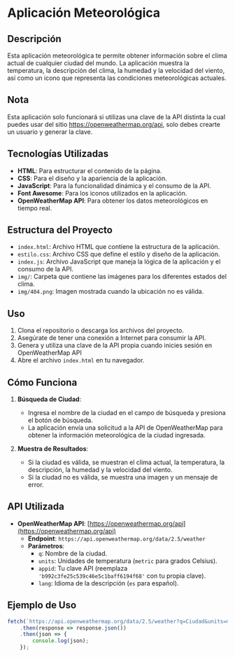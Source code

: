 # Aplicación Meteorológica

## Descripción

Esta aplicación meteorológica te permite obtener información sobre el clima actual de cualquier ciudad del mundo. La aplicación muestra la temperatura, la descripción del clima, la humedad y la velocidad del viento, así como un icono que representa las condiciones meteorológicas actuales.

## Nota

Esta aplicación solo funcionará si utilizas una clave de la API distinta la cual puedes usar del sitio https://openweathermap.org/api, solo debes crearte un usuario y generar la clave.

## Tecnologías Utilizadas

- **HTML**: Para estructurar el contenido de la página.
- **CSS**: Para el diseño y la apariencia de la aplicación.
- **JavaScript**: Para la funcionalidad dinámica y el consumo de la API.
- **Font Awesome**: Para los iconos utilizados en la aplicación.
- **OpenWeatherMap API**: Para obtener los datos meteorológicos en tiempo real.

## Estructura del Proyecto

- `index.html`: Archivo HTML que contiene la estructura de la aplicación.
- `estilo.css`: Archivo CSS que define el estilo y diseño de la aplicación.
- `index.js`: Archivo JavaScript que maneja la lógica de la aplicación y el consumo de la API.
- `img/`: Carpeta que contiene las imágenes para los diferentes estados del clima.
- `img/404.png`: Imagen mostrada cuando la ubicación no es válida.

## Uso

1. Clona el repositorio o descarga los archivos del proyecto.
2. Asegúrate de tener una conexión a Internet para consumir la API.
3. Genera y utiliza una clave de la API propia cuando inicies sesión en OpenWeatherMap API
4. Abre el archivo `index.html` en tu navegador.

## Cómo Funciona

1. **Búsqueda de Ciudad**:
   - Ingresa el nombre de la ciudad en el campo de búsqueda y presiona el botón de búsqueda.
   - La aplicación envía una solicitud a la API de OpenWeatherMap para obtener la información meteorológica de la ciudad ingresada.

2. **Muestra de Resultados**:
   - Si la ciudad es válida, se muestran el clima actual, la temperatura, la descripción, la humedad y la velocidad del viento.
   - Si la ciudad no es válida, se muestra una imagen y un mensaje de error.

## API Utilizada

- **OpenWeatherMap API**: [https://openweathermap.org/api](https://openweathermap.org/api)
  - **Endpoint**: `https://api.openweathermap.org/data/2.5/weather`
  - **Parámetros**:
    - `q`: Nombre de la ciudad.
    - `units`: Unidades de temperatura (`metric` para grados Celsius).
    - `appid`: Tu clave API (reemplaza `'b992c3fe25c539c46e5c1baff6194f68'` con tu propia clave).
    - `lang`: Idioma de la descripción (`es` para español).

## Ejemplo de Uso

```javascript
fetch(`https://api.openweathermap.org/data/2.5/weather?q=Ciudad&units=metric&appid=TuApiKey&lang=es`)
    .then(response => response.json())
    .then(json => {
        console.log(json);
    });
